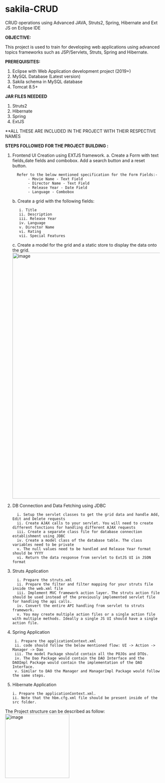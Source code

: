 # sakila-CRUD
CRUD operations using  Advanced JAVA, Struts2, Spring, Hibernate and Ext JS on Eclipse IDE

**OBJECTIVE:**

This project is used to train for developing web applications using advanced topics frameworks such as JSP/Servlets, Struts, Spring and Hibernate.

**PREREQUISITES:**
1. Eclipse with Web Application development project (2019+)
2. MySQL Database (Latest version)
3. Sakila schema in MySQL database
4. Tomcat 8.5+

**JAR FILES NEEDEED**

 1. Struts2
 2. Hibernate
 3. Spring
 4. ExtJS
 
 **ALL THESE ARE INCLUDED IN THE PROJECT WITH THEIR RESPECTIVE NAMES

**STEPS FOLLOWED FOR THE PROJECT BUILDING :**

1. Frontend UI Creation using EXTJS framework.
     a. Create a Form with text fields,date fields and combobox. Add a search button and a reset button. 
         
         Refer to the below mentioned specification for the Form Fields:-
              - Movie Name - Text Field
              - Director Name - Text Field
              - Release Year - Date Field
              - Language - Combobox
     b. Create a grid with the following fields:
     
          i. Title
          ii. Description
          iii. Release Year
          iv. Language
          v. Director Name
          vi. Rating
          vii. Special Features
          
    c. Create a model for the grid and a static store to display the data onto the grid.
    <img width="801" alt="image" src="https://user-images.githubusercontent.com/77729425/202121700-beae6387-bf0f-4874-979d-2bf99c42dc26.png">


 2. DB Connection and Data Fetching using JDBC
 
          i. Setup the servlet classes to get the grid data and handle Add, Edit and Delete requests
          ii. Create AJAX calls to your servlet. You will need to create different functions for handling different AJAX requests
          iii. Create a separate class file for database connection establishment using JDBC
          iv. Create a model class of the database table. The class variables need to be private
          v. The null values need to be handled and Release Year format should be YYYY
          vi. Return the data response from servlet to ExtJS UI in JSON format
   
 3. Struts Application
    
          i. Prepare the struts.xml 
          ii. Prepare the filter and filter mapping for your struts file inside the web.xml file
          iii. Implement MVC framework action layer. The struts action file should be used instead of the previously implemented servlet file for handling the api calls.
          iv. Convert the entire API handling from servlet to struts framework.
          v. You may create multiple action files or a single action file with multiple methods. Ideally a single JS UI should have a single action file.

 4. Spring Application
 
         i. Prepare the applicationContext.xml
         ii. code should follow the below mentioned flow: UI -> Action -> Manager -> Dao
         iii. The model Package should contain all the POJOs and DTOs.
         iv. The Dao Package would contain the DAO Interface and the DAOImpl Package would contain the implementation of the DAO Interface.
         v. Similar to DAO the Manager and ManagerImpl Package would follow the same steps.
    
  5. Hibernate Application
        
         i. Prepare the applicationContext.xml.
         ii. Note that the hbm.cfg.xml file should be present inside of the src folder.
         
 
 The Project structure can be described as follow:
<img width="209" alt="image" src="https://user-images.githubusercontent.com/77729425/202128740-2b60feae-453a-4fd0-9563-bba08ff13645.png">
